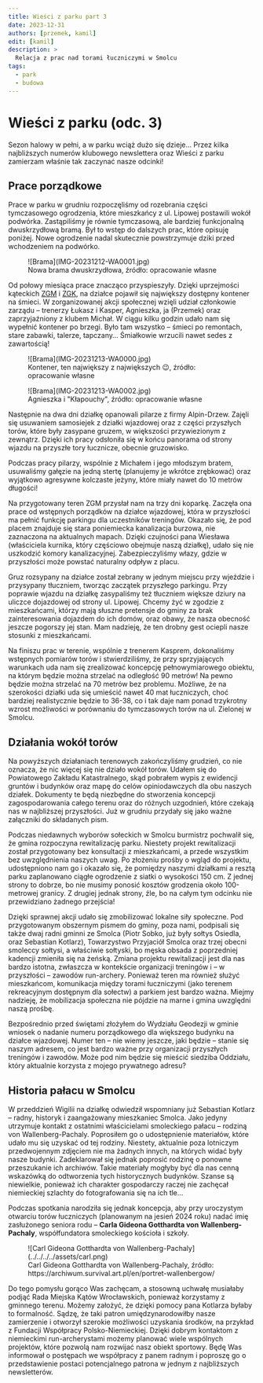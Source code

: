 ```yaml
---
title: Wieści z parku part 3
date: 2023-12-31
authors: [przemek, kamil]
edit: [kamil]
description: >
  Relacja z prac nad torami łuczniczymi w Smolcu
tags:
  - park
  - budowa
---
```



# Wieści z parku (odc. 3)

Sezon halowy w pełni, a w parku wciąż dużo się dzieje... Przez kilka najbliższych numerów klubowego newslettera oraz Wieści z parku zamierzam właśnie tak zaczynać nasze odcinki!

## Prace porządkowe

Prace w parku w grudniu rozpoczęliśmy od rozebrania części tymczasowego ogrodzenia, które mieszkańcy z ul. Lipowej postawili wokół podwórka. Zastąpiliśmy je równie tymczasową, ale bardziej funkcjonalną dwuskrzydłową bramą. Był to wstęp do dalszych prac, które opisuję poniżej. Nowe ogrodzenie nadal skutecznie powstrzymuje dziki przed wchodzeniem na podwórko.

<figure markdown="span">
  ![Brama](IMG-20231212-WA0001.jpg)
  <figcaption>Nowa brama dwuskrzydłowa,
  źródło: opracowanie własne</figcaption>
</figure>

<!-- more -->

Od połowy miesiąca prace znacząco przyspieszyły. Dzięki uprzejmości kąteckich [ZGM](https://zgmkwr.pl/) i [ZGK](https://www.zgk-katy.pl/), na działce pojawił się największy dostępny kontener na śmieci. W zorganizowanej akcji społecznej wzięli udział członkowie zarządu – trenerzy Łukasz i Kasper, Agnieszka, ja (Przemek) oraz zaprzyjaźniony z klubem Michał. W ciągu kilku godzin udało nam się wypełnić kontener po brzegi. Było tam wszystko – śmieci po remontach, stare zabawki, talerze, tapczany… Śmiałkowie wrzucili nawet sedes z zawartością!

<figure markdown="span">
  ![Brama](IMG-20231213-WA0000.jpg)
  <figcaption>Kontener, ten największy z największych 😉,
  źródło: opracowanie własne</figcaption>
</figure>

<figure markdown="span">
  ![Brama](IMG-20231213-WA0002.jpg)
  <figcaption>Agnieszka i "Kłapouchy",
  źródło: opracowanie własne</figcaption>
</figure>

Następnie na dwa dni działkę opanowali pilarze z firmy Alpin-Drzew. Zajęli się usuwaniem samosiejek z działki wjazdowej oraz z części przyszłych torów, które były zasypane gruzem, w większości przywiezionym z zewnątrz. Dzięki ich pracy odsłoniła się w końcu panorama od strony wjazdu na przyszłe tory łucznicze, obecnie gruzowisko.

Podczas pracy pilarzy, wspólnie z Michałem i jego młodszym bratem, usuwaliśmy gałęzie na jedną stertę (planujemy je wkrótce zrębkować) oraz wyjątkowo agresywne kolczaste jeżyny, które miały nawet do 10 metrów długości!

Na przygotowany teren ZGM przysłał nam na trzy dni koparkę. Zaczęła ona prace od wstępnych porządków na działce wjazdowej, która w przyszłości ma pełnić funkcję parkingu dla uczestników treningów. Okazało się, że pod placem znajduje się stara poniemiecka kanalizacja burzowa, nie zaznaczona na aktualnych mapach. Dzięki czujności pana Wiesława (właściciela kurnika, który częściowo obejmuje naszą działkę), udało się nie uszkodzić komory kanalizacyjnej. Zabezpieczyliśmy włazy, gdzie w przyszłości może powstać naturalny odpływ z placu.

Gruz rozsypany na działce został zebrany w jednym miejscu przy wjeździe i przysypany tłuczniem, tworząc zaczątek przyszłego parkingu. Przy poprawie wjazdu na działkę zasypaliśmy też tłuczniem większe dziury na uliczce dojazdowej od strony ul. Lipowej. Chcemy żyć w zgodzie z mieszkańcami, którzy mają słuszne pretensje do gminy za brak zainteresowania dojazdem do ich domów, oraz obawy, że nasza obecność jeszcze pogorszy jej stan. Mam nadzieję, że ten drobny gest ociepli nasze stosunki z mieszkańcami.

Na finiszu prac w terenie, wspólnie z trenerem Kasprem, dokonaliśmy wstępnych pomiarów torów i stwierdziliśmy, że przy sprzyjających warunkach uda nam się zrealizować koncepcję pełnowymiarowego obiektu, na którym będzie można strzelać na odległość 90 metrów! Na pewno będzie można strzelać na 70 metrów bez problemu. Możliwe, że na szerokości działki uda się umieścić nawet 40 mat łuczniczych, choć bardziej realistycznie będzie to 36-38, co i tak daje nam ponad trzykrotny wzrost możliwości w porównaniu do tymczasowych torów na ul. Zielonej w Smolcu.

## Działania wokół torów 

Na powyższych działaniach terenowych zakończyliśmy grudzień, co nie oznacza, że nic więcej się nie działo wokół torów. Udałem się do Powiatowego Zakładu Katastralnego, skąd pobrałem wypis z ewidencji gruntów i budynków oraz mapę do celów opiniodawczych dla obu naszych działek. Dokumenty te będą niezbędne do stworzenia koncepcji zagospodarowania całego terenu oraz do różnych uzgodnień, które czekają nas w najbliższej przyszłości. Już w grudniu przydały się jako ważne załączniki do składanych pism.

Podczas niedawnych wyborów sołeckich w Smolcu burmistrz pochwalił się, że gmina rozpoczyna rewitalizację parku. Niestety projekt rewitalizacji został przygotowany bez konsultacji z mieszkańcami, a przede wszystkim bez uwzględnienia naszych uwag. Po złożeniu prośby o wgląd do projektu, udostępniono nam go i okazało się, że pomiędzy naszymi działkami a resztą parku zaplanowano ciągłe ogrodzenie z siatki o wysokości 150 cm. Z jednej strony to dobrze, bo nie musimy ponosić kosztów grodzenia około 100-metrowej granicy. Z drugiej jednak strony, źle, bo na całym tym odcinku nie przewidziano żadnego przejścia!

Dzięki sprawnej akcji udało się zmobilizować lokalne siły społeczne. Pod przygotowanym obszernym pismem do gminy, poza nami, podpisali się także dwaj radni gminni ze Smolca (Piotr Sobko, już były sołtys Osiedla, oraz Sebastian Kotlarz), Towarzystwo Przyjaciół Smolca oraz trzej obecni smoleccy sołtysi, a właściwie sołtyski, bo męska obsada z poprzedniej kadencji zmieniła się na żeńską. Zmiana projektu rewitalizacji jest dla nas bardzo istotna, zwłaszcza w kontekście organizacji treningów i – w przyszłości – zawodów run-archery. Ponieważ teren ma również służyć mieszkańcom, komunikacja między torami łuczniczymi (jako terenem rekreacyjnym dostępnym dla sołectw) a parkiem jest bardzo ważna. Miejmy nadzieję, że mobilizacja społeczna nie pójdzie na marne i gmina uwzględni naszą prośbę.

Bezpośrednio przed świętami złożyłem do Wydziału Geodezji w gminie wniosek o nadanie numeru porządkowego dla większego budynku na działce wjazdowej. Numer ten – nie wiemy jeszcze, jaki będzie – stanie się naszym adresem, co jest bardzo ważne przy organizacji przyszłych treningów i zawodów. Może pod nim będzie się mieścić siedziba Oddziału, który aktualnie korzysta z mojego prywatnego adresu?

## Historia pałacu w Smolcu

W przeddzień Wigilii na działkę odwiedził wspomniany już Sebastian Kotlarz – radny, historyk i zaangażowany mieszkaniec Smolca. Jako jedyny utrzymuje kontakt z ostatnimi właścicielami smoleckiego pałacu – rodziną von Wallenberg-Pachaly. Poprosiłem go o udostępnienie materiałów, które udało mu się uzyskać od tej rodziny. Niestety, aktualnie poza lotniczym przedwojennym zdjęciem nie ma żadnych innych, na których widać były nasze budynki. Zadeklarował się jednak poprosić rodzinę o ponowne przeszukanie ich archiwów. Takie materiały mogłyby być dla nas cenną wskazówką do odtworzenia tych historycznych budynków. Szanse są niewielkie, ponieważ ich charakter gospodarczy raczej nie zachęcał niemieckiej szlachty do fotografowania się na ich tle...

Podczas spotkania narodziła się jednak koncepcja, aby przy uroczystym otwarciu torów łuczniczych (planowanym na jesień 2024 roku) nadać imię zasłużonego seniora rodu – __Carla Gideona Gotthardta von Wallenberg-Pachaly__, współfundatora smoleckiego kościoła i szkoły.

<figure markdown="span">
  ![Carl Gideona Gotthardta von Wallenberg-Pachaly](../../../../assets/carl.png)
  <figcaption>Carl Gideona Gotthardta von Wallenberg-Pachaly, źródło: https://archiwum.survival.art.pl/en/portret-wallenbergow/</figcaption>
</figure>

Do tego pomysłu gorąco Was zachęcam, a stosowną uchwałę musiałaby podjąć Rada Miejska Kątów Wrocławskich, ponieważ korzystamy z gminnego terenu. Możemy założyć, że dzięki pomocy pana Kotlarza byłaby to formalność. Sądzę, że taki patron umiędzynarodowiłby nasze zamierzenie i otworzył szerokie możliwości uzyskania środków, na przykład z Fundacji Współpracy Polsko-Niemieckiej. Dzięki dobrym kontaktom z niemieckimi run-archerystami możemy planować wiele wspólnych projektów, które pozwolą nam rozwijać nasz obiekt sportowy. Będę Was informował o postępach we współpracy z panem radnym i poproszę go o przedstawienie postaci potencjalnego patrona w jednym z najbliższych newsletterów.